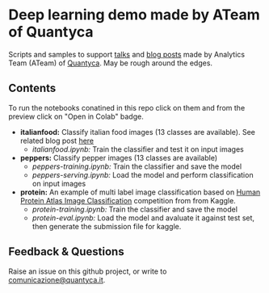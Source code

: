 # Deep learning demo made by ATeam of Quantyca

Scripts and samples to support [talks](https://www.slideshare.net/quantycabi) and [blog posts](https://medium.com/quantyca) made by Analytics Team (ATeam) of [Quantyca](https://www.linkedin.com/company/quantyca/). May be rough around the edges. 


## Contents

To run the notebooks  conatined in this repo click on them and from the preview click on "Open in Colab" badge.

- **italianfood:** Classify italian food images (13 classes are available). See related blog post [here](https://medium.com/@francesco.gianferraripini/buon-appetito-a-fast-ai-spin-on-italian-food-ee14631bbdb6)
  - *italianfood.ipynb:* Train the classifier and test it on input images
- **peppers:** Classify pepper images (13 classes are available) 
  - *peppers-training.ipynb:* Train the classifier and save the model 
  - *peppers-serving.ipynb:* Load the model and perform classification on input images 
 - **protein:** An example of multi label image classification based on [Human Protein Atlas Image Classification](https://www.kaggle.com/c/human-protein-atlas-image-classification) competition from from Kaggle.
   - *protein-training.ipynb:* Train the classifier and save the model
   - *protein-eval.ipynb:* Load the model and avaluate it against test set, then generate the submission file for kaggle.


## Feedback & Questions

Raise an issue on this github project, or write to [comunicazione@quantyca.it](comunicazione@quantyca.it).

